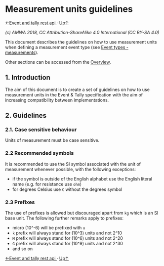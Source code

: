 # Measurement units guidelines
[←Event and tally rest api ](6.0._Event_and_tally_rest_api.md) · [ Up↑ ](..)

_(c) AMWA 2018, CC Attribution-ShareAlike 4.0 International (CC BY-SA 4.0)_

This document describes the guidelines on how to use measurement units when defining a measurement event type (see [Event types - measurements](3.0._Event_types.md#231-measurements)).

Other sections can be accessed from the [Overview](1.0._Overview.md).

## 1. Introduction

The aim of this document is to create a set of guidelines on how to use measurement units in the Event & Tally specification with the aim of increasing compatibility between implementations.

## 2. Guidelines

### 2.1. Case sensitive behaviour

Units of measurement must be case sensitive.

### 2.2 Recommended symbols

It is recommended to use the SI symbol associated with the unit of measurement whenever possible, with the following exceptions:

* if the symbol is outside of the English alphabet use the English literal name (e.g. for resistance use `ohm`)
* for degrees Celsius use `C` without the degrees symbol

### 2.3 Prefixes

The use of prefixes is allowed but discouraged apart from `kg` which is an SI base unit.
The following further remarks apply to prefixes:

* micro (10^-6) will be prefixed with `u`
* `k` prefix will always stand for (10^3) units and not 2^10
* `M` prefix will always stand for (10^6) units and not 2^20
* `G` prefix will always stand for (10^9) units and not 2^30
* and so on

[←Event and tally rest api ](6.0._Event_and_tally_rest_api.md) · [ Up↑ ](..)
